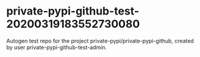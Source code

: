 # private-pypi-github-test-20200319183552730080
Autogen test repo for the project private-pypi/private-pypi-github, created by user private-pypi-github-test-admin.

